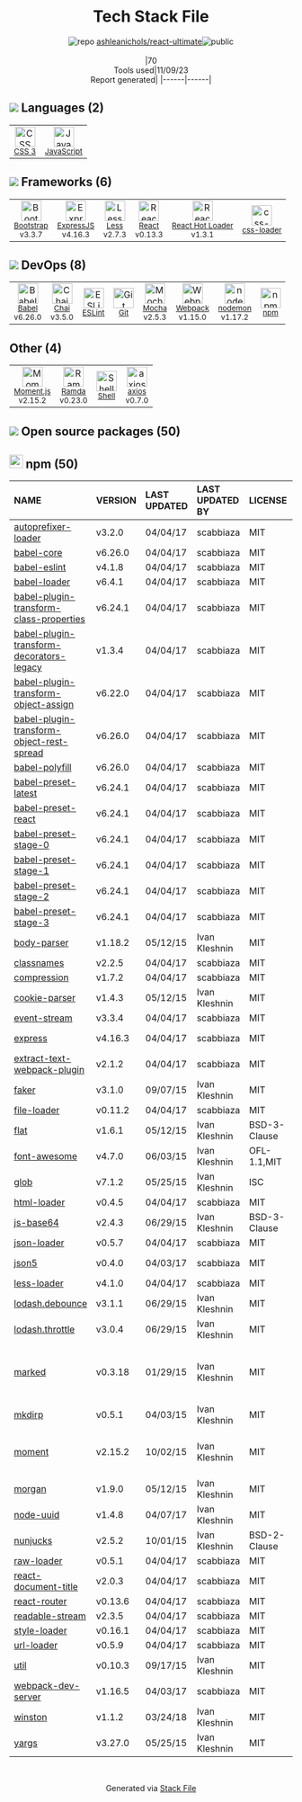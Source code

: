 <!--
--- Readme.md Snippet without images Start ---
## Tech Stack
ashleanichols/react-ultimate is built on the following main stack:
- [Mocha](http://mochajs.org/) – Javascript Testing Framework
- [React](https://reactjs.org/) – Javascript UI Libraries
- [Bootstrap](http://getbootstrap.com/) – Front-End Frameworks
- [ExpressJS](http://expressjs.com/) – Microframeworks (Backend)
- [Less](http://lesscss.org/) – CSS Pre-processors / Extensions
- [JavaScript](https://developer.mozilla.org/en-US/docs/Web/JavaScript) – Languages
- [Webpack](http://webpack.js.org) – JS Build Tools / JS Task Runners
- [Chai](http://chaijs.com/) – Javascript Testing Framework
- [React Hot Loader](http://gaearon.github.io/react-hot-loader/) – JavaScript Framework Components
- [Babel](http://babeljs.io/) – JavaScript Compilers
- [Ramda](https://ramdajs.com/) – Javascript Utilities & Libraries
- [ESLint](http://eslint.org/) – Code Review
- [Moment.js](http://momentjs.com/) – Javascript Utilities & Libraries
- [Shell](https://en.wikipedia.org/wiki/Shell_script) – Shells
- [axios](https://github.com/mzabriskie/axios) – Javascript Utilities & Libraries
- [nodemon](http://nodemon.io/) – node.js Application Monitoring
- [css-loader](https://github.com/webpack-contrib/css-loader) – CSS Pre-processors / Extensions

Full tech stack [here](/techstack.md)
--- Readme.md Snippet without images End ---

--- Readme.md Snippet with images Start ---
## Tech Stack
ashleanichols/react-ultimate is built on the following main stack:
- <img width='25' height='25' src='https://img.stackshare.io/service/832/mocha.png' alt='Mocha'/> [Mocha](http://mochajs.org/) – Javascript Testing Framework
- <img width='25' height='25' src='https://img.stackshare.io/service/1020/OYIaJ1KK.png' alt='React'/> [React](https://reactjs.org/) – Javascript UI Libraries
- <img width='25' height='25' src='https://img.stackshare.io/service/1101/C9QJ7V3X.png' alt='Bootstrap'/> [Bootstrap](http://getbootstrap.com/) – Front-End Frameworks
- <img width='25' height='25' src='https://img.stackshare.io/service/1163/hashtag.png' alt='ExpressJS'/> [ExpressJS](http://expressjs.com/) – Microframeworks (Backend)
- <img width='25' height='25' src='https://img.stackshare.io/service/1170/default_957cbc0168b4d37265e264469c888f776e57f42c.png' alt='Less'/> [Less](http://lesscss.org/) – CSS Pre-processors / Extensions
- <img width='25' height='25' src='https://img.stackshare.io/service/1209/javascript.jpeg' alt='JavaScript'/> [JavaScript](https://developer.mozilla.org/en-US/docs/Web/JavaScript) – Languages
- <img width='25' height='25' src='https://img.stackshare.io/service/1682/IMG_4636.PNG' alt='Webpack'/> [Webpack](http://webpack.js.org) – JS Build Tools / JS Task Runners
- <img width='25' height='25' src='https://img.stackshare.io/service/1725/chai.png' alt='Chai'/> [Chai](http://chaijs.com/) – Javascript Testing Framework
- <img width='25' height='25' src='https://img.stackshare.io/no-img-open-source.png' alt='React Hot Loader'/> [React Hot Loader](http://gaearon.github.io/react-hot-loader/) – JavaScript Framework Components
- <img width='25' height='25' src='https://img.stackshare.io/service/2739/-1wfGjNw.png' alt='Babel'/> [Babel](http://babeljs.io/) – JavaScript Compilers
- <img width='25' height='25' src='https://img.stackshare.io/service/3076/Ramda-01.png' alt='Ramda'/> [Ramda](https://ramdajs.com/) – Javascript Utilities & Libraries
- <img width='25' height='25' src='https://img.stackshare.io/service/3337/Q4L7Jncy.jpg' alt='ESLint'/> [ESLint](http://eslint.org/) – Code Review
- <img width='25' height='25' src='https://img.stackshare.io/service/3643/Xrtdc94q_400x400.png' alt='Moment.js'/> [Moment.js](http://momentjs.com/) – Javascript Utilities & Libraries
- <img width='25' height='25' src='https://img.stackshare.io/service/4631/default_c2062d40130562bdc836c13dbca02d318205a962.png' alt='Shell'/> [Shell](https://en.wikipedia.org/wiki/Shell_script) – Shells
- <img width='25' height='25' src='https://img.stackshare.io/no-img-open-source.png' alt='axios'/> [axios](https://github.com/mzabriskie/axios) – Javascript Utilities & Libraries
- <img width='25' height='25' src='https://img.stackshare.io/service/5577/preview.png' alt='nodemon'/> [nodemon](http://nodemon.io/) – node.js Application Monitoring
- <img width='25' height='25' src='https://img.stackshare.io/service/8074/default_d2b16fd6997fb2e164de645a34f9b8d5a880d999.png' alt='css-loader'/> [css-loader](https://github.com/webpack-contrib/css-loader) – CSS Pre-processors / Extensions

Full tech stack [here](/techstack.md)
--- Readme.md Snippet with images End ---
-->
<div align="center">

# Tech Stack File
![](https://img.stackshare.io/repo.svg "repo") [ashleanichols/react-ultimate](https://github.com/ashleanichols/react-ultimate)![](https://img.stackshare.io/public_badge.svg "public")
<br/><br/>
|70<br/>Tools used|11/09/23 <br/>Report generated|
|------|------|
</div>

## <img src='https://img.stackshare.io/languages.svg'/> Languages (2)
<table><tr>
  <td align='center'>
  <img width='36' height='36' src='https://img.stackshare.io/service/6727/css.png' alt='CSS 3'>
  <br>
  <sub><a href="https://developer.mozilla.org/en-US/docs/Web/CSS/CSS3">CSS 3</a></sub>
  <br>
  <sub></sub>
</td>

<td align='center'>
  <img width='36' height='36' src='https://img.stackshare.io/service/1209/javascript.jpeg' alt='JavaScript'>
  <br>
  <sub><a href="https://developer.mozilla.org/en-US/docs/Web/JavaScript">JavaScript</a></sub>
  <br>
  <sub></sub>
</td>

</tr>
</table>

## <img src='https://img.stackshare.io/frameworks.svg'/> Frameworks (6)
<table><tr>
  <td align='center'>
  <img width='36' height='36' src='https://img.stackshare.io/service/1101/C9QJ7V3X.png' alt='Bootstrap'>
  <br>
  <sub><a href="http://getbootstrap.com/">Bootstrap</a></sub>
  <br>
  <sub>v3.3.7</sub>
</td>

<td align='center'>
  <img width='36' height='36' src='https://img.stackshare.io/service/1163/hashtag.png' alt='ExpressJS'>
  <br>
  <sub><a href="http://expressjs.com/">ExpressJS</a></sub>
  <br>
  <sub>v4.16.3</sub>
</td>

<td align='center'>
  <img width='36' height='36' src='https://img.stackshare.io/service/1170/default_957cbc0168b4d37265e264469c888f776e57f42c.png' alt='Less'>
  <br>
  <sub><a href="http://lesscss.org/">Less</a></sub>
  <br>
  <sub>v2.7.3</sub>
</td>

<td align='center'>
  <img width='36' height='36' src='https://img.stackshare.io/service/1020/OYIaJ1KK.png' alt='React'>
  <br>
  <sub><a href="https://reactjs.org/">React</a></sub>
  <br>
  <sub>v0.13.3</sub>
</td>

<td align='center'>
  <img width='36' height='36' src='https://img.stackshare.io/no-img-open-source.png' alt='React Hot Loader'>
  <br>
  <sub><a href="http://gaearon.github.io/react-hot-loader/">React Hot Loader</a></sub>
  <br>
  <sub>v1.3.1</sub>
</td>

<td align='center'>
  <img width='36' height='36' src='https://img.stackshare.io/service/8074/default_d2b16fd6997fb2e164de645a34f9b8d5a880d999.png' alt='css-loader'>
  <br>
  <sub><a href="https://github.com/webpack-contrib/css-loader">css-loader</a></sub>
  <br>
  <sub></sub>
</td>

</tr>
</table>

## <img src='https://img.stackshare.io/devops.svg'/> DevOps (8)
<table><tr>
  <td align='center'>
  <img width='36' height='36' src='https://img.stackshare.io/service/2739/-1wfGjNw.png' alt='Babel'>
  <br>
  <sub><a href="http://babeljs.io/">Babel</a></sub>
  <br>
  <sub>v6.26.0</sub>
</td>

<td align='center'>
  <img width='36' height='36' src='https://img.stackshare.io/service/1725/chai.png' alt='Chai'>
  <br>
  <sub><a href="http://chaijs.com/">Chai</a></sub>
  <br>
  <sub>v3.5.0</sub>
</td>

<td align='center'>
  <img width='36' height='36' src='https://img.stackshare.io/service/3337/Q4L7Jncy.jpg' alt='ESLint'>
  <br>
  <sub><a href="http://eslint.org/">ESLint</a></sub>
  <br>
  <sub></sub>
</td>

<td align='center'>
  <img width='36' height='36' src='https://img.stackshare.io/service/1046/git.png' alt='Git'>
  <br>
  <sub><a href="http://git-scm.com/">Git</a></sub>
  <br>
  <sub></sub>
</td>

<td align='center'>
  <img width='36' height='36' src='https://img.stackshare.io/service/832/mocha.png' alt='Mocha'>
  <br>
  <sub><a href="http://mochajs.org/">Mocha</a></sub>
  <br>
  <sub>v2.5.3</sub>
</td>

<td align='center'>
  <img width='36' height='36' src='https://img.stackshare.io/service/1682/IMG_4636.PNG' alt='Webpack'>
  <br>
  <sub><a href="http://webpack.js.org">Webpack</a></sub>
  <br>
  <sub>v1.15.0</sub>
</td>

<td align='center'>
  <img width='36' height='36' src='https://img.stackshare.io/service/5577/preview.png' alt='nodemon'>
  <br>
  <sub><a href="http://nodemon.io/">nodemon</a></sub>
  <br>
  <sub>v1.17.2</sub>
</td>

<td align='center'>
  <img width='36' height='36' src='https://img.stackshare.io/service/1120/lejvzrnlpb308aftn31u.png' alt='npm'>
  <br>
  <sub><a href="https://www.npmjs.com/">npm</a></sub>
  <br>
  <sub></sub>
</td>

</tr>
</table>

## Other (4)
<table><tr>
  <td align='center'>
  <img width='36' height='36' src='https://img.stackshare.io/service/3643/Xrtdc94q_400x400.png' alt='Moment.js'>
  <br>
  <sub><a href="http://momentjs.com/">Moment.js</a></sub>
  <br>
  <sub>v2.15.2</sub>
</td>

<td align='center'>
  <img width='36' height='36' src='https://img.stackshare.io/service/3076/Ramda-01.png' alt='Ramda'>
  <br>
  <sub><a href="https://ramdajs.com/">Ramda</a></sub>
  <br>
  <sub>v0.23.0</sub>
</td>

<td align='center'>
  <img width='36' height='36' src='https://img.stackshare.io/service/4631/default_c2062d40130562bdc836c13dbca02d318205a962.png' alt='Shell'>
  <br>
  <sub><a href="https://en.wikipedia.org/wiki/Shell_script">Shell</a></sub>
  <br>
  <sub></sub>
</td>

<td align='center'>
  <img width='36' height='36' src='https://img.stackshare.io/no-img-open-source.png' alt='axios'>
  <br>
  <sub><a href="https://github.com/mzabriskie/axios">axios</a></sub>
  <br>
  <sub>v0.7.0</sub>
</td>

</tr>
</table>


## <img src='https://img.stackshare.io/group.svg' /> Open source packages (50)</h2>

## <img width='24' height='24' src='https://img.stackshare.io/service/1120/lejvzrnlpb308aftn31u.png'/> npm (50)

|NAME|VERSION|LAST UPDATED|LAST UPDATED BY|LICENSE|VULNERABILITIES|
|:------|:------|:------|:------|:------|:------|
|[autoprefixer-loader](https://www.npmjs.com/autoprefixer-loader)|v3.2.0|04/04/17|scabbiaza |MIT|N/A|
|[babel-core](https://www.npmjs.com/babel-core)|v6.26.0|04/04/17|scabbiaza |MIT|N/A|
|[babel-eslint](https://www.npmjs.com/babel-eslint)|v4.1.8|04/04/17|scabbiaza |MIT|N/A|
|[babel-loader](https://www.npmjs.com/babel-loader)|v6.4.1|04/04/17|scabbiaza |MIT|N/A|
|[babel-plugin-transform-class-properties](https://www.npmjs.com/babel-plugin-transform-class-properties)|v6.24.1|04/04/17|scabbiaza |MIT|N/A|
|[babel-plugin-transform-decorators-legacy](https://www.npmjs.com/babel-plugin-transform-decorators-legacy)|v1.3.4|04/04/17|scabbiaza |MIT|N/A|
|[babel-plugin-transform-object-assign](https://www.npmjs.com/babel-plugin-transform-object-assign)|v6.22.0|04/04/17|scabbiaza |MIT|N/A|
|[babel-plugin-transform-object-rest-spread](https://www.npmjs.com/babel-plugin-transform-object-rest-spread)|v6.26.0|04/04/17|scabbiaza |MIT|N/A|
|[babel-polyfill](https://www.npmjs.com/babel-polyfill)|v6.26.0|04/04/17|scabbiaza |MIT|N/A|
|[babel-preset-latest](https://www.npmjs.com/babel-preset-latest)|v6.24.1|04/04/17|scabbiaza |MIT|N/A|
|[babel-preset-react](https://www.npmjs.com/babel-preset-react)|v6.24.1|04/04/17|scabbiaza |MIT|N/A|
|[babel-preset-stage-0](https://www.npmjs.com/babel-preset-stage-0)|v6.24.1|04/04/17|scabbiaza |MIT|N/A|
|[babel-preset-stage-1](https://www.npmjs.com/babel-preset-stage-1)|v6.24.1|04/04/17|scabbiaza |MIT|N/A|
|[babel-preset-stage-2](https://www.npmjs.com/babel-preset-stage-2)|v6.24.1|04/04/17|scabbiaza |MIT|N/A|
|[babel-preset-stage-3](https://www.npmjs.com/babel-preset-stage-3)|v6.24.1|04/04/17|scabbiaza |MIT|N/A|
|[body-parser](https://www.npmjs.com/body-parser)|v1.18.2|05/12/15|Ivan Kleshnin |MIT|N/A|
|[classnames](https://www.npmjs.com/classnames)|v2.2.5|04/04/17|scabbiaza |MIT|N/A|
|[compression](https://www.npmjs.com/compression)|v1.7.2|04/04/17|scabbiaza |MIT|N/A|
|[cookie-parser](https://www.npmjs.com/cookie-parser)|v1.4.3|05/12/15|Ivan Kleshnin |MIT|N/A|
|[event-stream](https://www.npmjs.com/event-stream)|v3.3.4|04/04/17|scabbiaza |MIT|N/A|
|[express](https://www.npmjs.com/express)|v4.16.3|04/04/17|scabbiaza |MIT|[CVE-2022-24999](https://github.com/advisories/GHSA-hrpp-h998-j3pp) (High)|
|[extract-text-webpack-plugin](https://www.npmjs.com/extract-text-webpack-plugin)|v2.1.2|04/04/17|scabbiaza |MIT|N/A|
|[faker](https://www.npmjs.com/faker)|v3.1.0|09/07/15|Ivan Kleshnin |MIT|N/A|
|[file-loader](https://www.npmjs.com/file-loader)|v0.11.2|04/04/17|scabbiaza |MIT|N/A|
|[flat](https://www.npmjs.com/flat)|v1.6.1|05/12/15|Ivan Kleshnin |BSD-3-Clause|[CVE-2020-36632](https://github.com/advisories/GHSA-2j2x-2gpw-g8fm) (Critical)|
|[font-awesome](https://www.npmjs.com/font-awesome)|v4.7.0|06/03/15|Ivan Kleshnin |OFL-1.1,MIT|N/A|
|[glob](https://www.npmjs.com/glob)|v7.1.2|05/25/15|Ivan Kleshnin |ISC|N/A|
|[html-loader](https://www.npmjs.com/html-loader)|v0.4.5|04/04/17|scabbiaza |MIT|N/A|
|[js-base64](https://www.npmjs.com/js-base64)|v2.4.3|06/29/15|Ivan Kleshnin |BSD-3-Clause|N/A|
|[json-loader](https://www.npmjs.com/json-loader)|v0.5.7|04/04/17|scabbiaza |MIT|N/A|
|[json5](https://www.npmjs.com/json5)|v0.4.0|04/03/17|scabbiaza |MIT|[CVE-2022-46175](https://github.com/advisories/GHSA-9c47-m6qq-7p4h) (High)|
|[less-loader](https://www.npmjs.com/less-loader)|v4.1.0|04/04/17|scabbiaza |MIT|N/A|
|[lodash.debounce](https://www.npmjs.com/lodash.debounce)|v3.1.1|06/29/15|Ivan Kleshnin |MIT|N/A|
|[lodash.throttle](https://www.npmjs.com/lodash.throttle)|v3.0.4|06/29/15|Ivan Kleshnin |MIT|N/A|
|[marked](https://www.npmjs.com/marked)|v0.3.18|01/29/15|Ivan Kleshnin |MIT|[CVE-2022-21680](https://github.com/advisories/GHSA-rrrm-qjm4-v8hf) (High)<br/>[CVE-2022-21681](https://github.com/advisories/GHSA-5v2h-r2cx-5xgj) (High)<br/>[](https://github.com/advisories/GHSA-xf5p-87ch-gxw2) (Moderate)|
|[mkdirp](https://www.npmjs.com/mkdirp)|v0.5.1|04/03/15|Ivan Kleshnin |MIT|N/A|
|[moment](https://www.npmjs.com/moment)|v2.15.2|10/02/15|Ivan Kleshnin |MIT|[CVE-2022-24785](https://github.com/advisories/GHSA-8hfj-j24r-96c4) (High)<br/>[CVE-2017-18214](https://github.com/advisories/GHSA-446m-mv8f-q348) (High)|
|[morgan](https://www.npmjs.com/morgan)|v1.9.0|05/12/15|Ivan Kleshnin |MIT|[CVE-2019-5413](https://github.com/advisories/GHSA-gwg9-rgvj-4h5j) (Critical)|
|[node-uuid](https://www.npmjs.com/node-uuid)|v1.4.8|04/07/17|Ivan Kleshnin |MIT|N/A|
|[nunjucks](https://www.npmjs.com/nunjucks)|v2.5.2|10/01/15|Ivan Kleshnin |BSD-2-Clause|[CVE-2023-2142](https://github.com/advisories/GHSA-x77j-w7wf-fjmw) (Moderate)|
|[raw-loader](https://www.npmjs.com/raw-loader)|v0.5.1|04/04/17|scabbiaza |MIT|N/A|
|[react-document-title](https://www.npmjs.com/react-document-title)|v2.0.3|04/04/17|scabbiaza |MIT|N/A|
|[react-router](https://www.npmjs.com/react-router)|v0.13.6|04/04/17|scabbiaza |MIT|N/A|
|[readable-stream](https://www.npmjs.com/readable-stream)|v2.3.5|04/04/17|scabbiaza |MIT|N/A|
|[style-loader](https://www.npmjs.com/style-loader)|v0.16.1|04/04/17|scabbiaza |MIT|N/A|
|[url-loader](https://www.npmjs.com/url-loader)|v0.5.9|04/04/17|scabbiaza |MIT|N/A|
|[util](https://www.npmjs.com/util)|v0.10.3|09/17/15|Ivan Kleshnin |MIT|N/A|
|[webpack-dev-server](https://www.npmjs.com/webpack-dev-server)|v1.16.5|04/03/17|scabbiaza |MIT|[CVE-2018-14732](https://github.com/advisories/GHSA-cf66-xwfp-gvc4) (High)|
|[winston](https://www.npmjs.com/winston)|v1.1.2|03/24/18|Ivan Kleshnin |MIT|N/A|
|[yargs](https://www.npmjs.com/yargs)|v3.27.0|05/25/15|Ivan Kleshnin |MIT|N/A|

<br/>
<div align='center'>

Generated via [Stack File](https://github.com/apps/stack-file)
